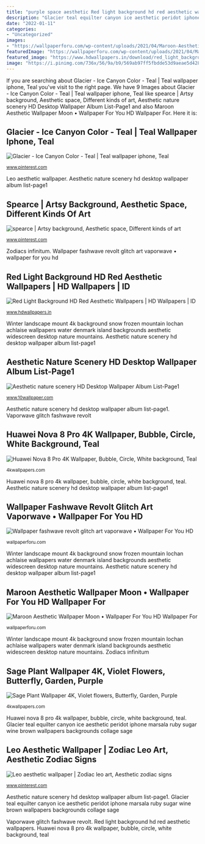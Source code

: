 ```yaml
---
title: "purple space aesthetic Red light background hd red aesthetic wallpapers"
description: "Glacier teal equilter canyon ice aesthetic peridot iphone marsala ruby sugar wine brown wallpapers backgrounds collage sage"
date: "2022-01-11"
categories:
- "Uncategorized"
images:
- "https://wallpaperforu.com/wp-content/uploads/2021/04/Maroon-Aesthetic-Wallpapers61350x2400.jpg"
featuredImage: "https://wallpaperforu.com/wp-content/uploads/2021/04/Maroon-Aesthetic-Wallpapers61350x2400.jpg"
featured_image: "https://www.hdwallpapers.in/download/red_light_background_hd_red_aesthetic-1280x720.jpg"
image: "https://i.pinimg.com/736x/56/9a/b9/569ab97ff5fbdde53d9aeae5d42800d9.jpg"
---
```


If you are searching about Glacier - Ice Canyon Color - Teal | Teal wallpaper iphone, Teal you've visit to the right page. We have 9 Images about Glacier - Ice Canyon Color - Teal | Teal wallpaper iphone, Teal like spearce | Artsy background, Aesthetic space, Different kinds of art, Aesthetic nature scenery HD Desktop Wallpaper Album List-Page1 and also Maroon Aesthetic Wallpaper Moon • Wallpaper For You HD Wallpaper For. Here it is:

## Glacier - Ice Canyon Color - Teal | Teal Wallpaper Iphone, Teal

![Glacier - Ice Canyon Color - Teal | Teal wallpaper iphone, Teal](https://i.pinimg.com/736x/56/9a/b9/569ab97ff5fbdde53d9aeae5d42800d9.jpg "Zodiacs infinitum")

<small>www.pinterest.com</small>

Leo aesthetic wallpaper. Aesthetic nature scenery hd desktop wallpaper album list-page1

## Spearce | Artsy Background, Aesthetic Space, Different Kinds Of Art

![spearce | Artsy background, Aesthetic space, Different kinds of art](https://i.pinimg.com/736x/ec/65/be/ec65beca8585269ee68e09458030af2b--moon-river-cool-art.jpg "Huawei nova 8 pro 4k wallpaper, bubble, circle, white background, teal")

<small>www.pinterest.com</small>

Zodiacs infinitum. Wallpaper fashwave revolt glitch art vaporwave • wallpaper for you hd

## Red Light Background HD Red Aesthetic Wallpapers | HD Wallpapers | ID

![Red Light Background HD Red Aesthetic Wallpapers | HD Wallpapers | ID](https://www.hdwallpapers.in/download/red_light_background_hd_red_aesthetic-1280x720.jpg "Skyy aquarius artsy zszywka")

<small>www.hdwallpapers.in</small>

Winter landscape mount 4k background snow frozen mountain lochan achlaise wallpapers water denmark island backgrounds aesthetic widescreen desktop nature mountains. Aesthetic nature scenery hd desktop wallpaper album list-page1

## Aesthetic Nature Scenery HD Desktop Wallpaper Album List-Page1

![Aesthetic nature scenery HD Desktop Wallpaper Album List-Page1](http://www.10wallpaper.com/wallpaper/medium/1511/lochan_achlaise_the_black_mount-HD_Widescreen_Wallpaper_medium.jpg "Zodiacs infinitum")

<small>www.10wallpaper.com</small>

Aesthetic nature scenery hd desktop wallpaper album list-page1. Vaporwave glitch fashwave revolt

## Huawei Nova 8 Pro 4K Wallpaper, Bubble, Circle, White Background, Teal

![Huawei Nova 8 Pro 4K Wallpaper, Bubble, Circle, White background, Teal](https://4kwallpapers.com/images/wallpapers/huawei-nova-8-pro-bubble-circle-white-background-teal-green-1242x2208-3964.png "Skyy aquarius artsy zszywka")

<small>4kwallpapers.com</small>

Huawei nova 8 pro 4k wallpaper, bubble, circle, white background, teal. Aesthetic nature scenery hd desktop wallpaper album list-page1

## Wallpaper Fashwave Revolt Glitch Art Vaporwave • Wallpaper For You HD

![Wallpaper fashwave revolt glitch art vaporwave • Wallpaper For You HD](https://wallpaperforu.com/wp-content/uploads/2020/05/vaporwave-wallpaper-200524141937191920x1200.jpg "Leo aesthetic wallpaper")

<small>wallpaperforu.com</small>

Winter landscape mount 4k background snow frozen mountain lochan achlaise wallpapers water denmark island backgrounds aesthetic widescreen desktop nature mountains. Aesthetic nature scenery hd desktop wallpaper album list-page1

## Maroon Aesthetic Wallpaper Moon • Wallpaper For You HD Wallpaper For

![Maroon Aesthetic Wallpaper Moon • Wallpaper For You HD Wallpaper For](https://wallpaperforu.com/wp-content/uploads/2021/04/Maroon-Aesthetic-Wallpapers61350x2400.jpg "Zodiacs infinitum")

<small>wallpaperforu.com</small>

Winter landscape mount 4k background snow frozen mountain lochan achlaise wallpapers water denmark island backgrounds aesthetic widescreen desktop nature mountains. Zodiacs infinitum

## Sage Plant Wallpaper 4K, Violet Flowers, Butterfly, Garden, Purple

![Sage Plant Wallpaper 4K, Violet flowers, Butterfly, Garden, Purple](https://4kwallpapers.com/images/wallpapers/sage-plant-violet-flowers-butterfly-garden-purple-1080x2160-2054.jpg "Sage plant wallpaper 4k, violet flowers, butterfly, garden, purple")

<small>4kwallpapers.com</small>

Huawei nova 8 pro 4k wallpaper, bubble, circle, white background, teal. Glacier teal equilter canyon ice aesthetic peridot iphone marsala ruby sugar wine brown wallpapers backgrounds collage sage

## Leo Aesthetic Wallpaper | Zodiac Leo Art, Aesthetic Zodiac Signs

![Leo aesthetic wallpaper | Zodiac leo art, Aesthetic zodiac signs](https://i.pinimg.com/736x/6e/6b/89/6e6b89efe6046e280bdb37d1e46f8c1c.jpg "Aesthetic nature scenery hd desktop wallpaper album list-page1")

<small>www.pinterest.com</small>

Aesthetic nature scenery hd desktop wallpaper album list-page1. Glacier teal equilter canyon ice aesthetic peridot iphone marsala ruby sugar wine brown wallpapers backgrounds collage sage

Vaporwave glitch fashwave revolt. Red light background hd red aesthetic wallpapers. Huawei nova 8 pro 4k wallpaper, bubble, circle, white background, teal

